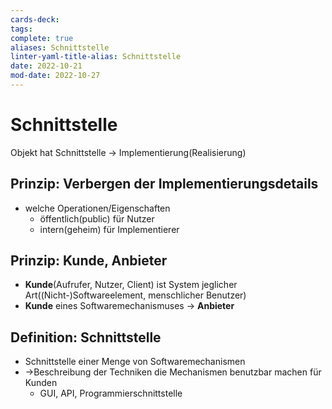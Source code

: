 ```yaml
---
cards-deck: 
tags: 
complete: true
aliases: Schnittstelle
linter-yaml-title-alias: Schnittstelle
date: 2022-10-21
mod-date: 2022-10-27
---
```

# Schnittstelle
Objekt hat Schnittstelle -> Implementierung(Realisierung)

## Prinzip: Verbergen der Implementierungsdetails
- welche Operationen/Eigenschaften
	- öffentlich(public) für Nutzer
	- intern(geheim) für Implementierer

## Prinzip: Kunde, Anbieter
- **Kunde**(Aufrufer, Nutzer, Client) ist System jeglicher Art((Nicht-)Softwareelement, menschlicher Benutzer)
- **Kunde** eines Softwaremechanismuses -> **Anbieter**

## Definition: Schnittstelle
- Schnittstelle einer Menge von Softwaremechanismen
- ->Beschreibung der Techniken die Mechanismen benutzbar machen für Kunden
	- GUI, API, Programmierschnittstelle

